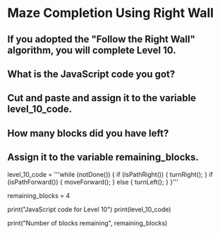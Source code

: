 # Maze Completion Using Right Wall
## If you adopted the "Follow the Right Wall" algorithm, you will complete Level 10. 
## What is the JavaScript code you got? 
## Cut and paste and assign it to the variable level_10_code.

## How many blocks did you have left? 
## Assign it to the variable remaining_blocks.




level_10_code = '''while (notDone()) {
if (isPathRight()) {
turnRight();
}
if (isPathForward()) {
moveForward();
} else {
turnLeft();
}
}'''

remaining_blocks = 4


print("JavaScript code for Level 10")
print(level_10_code)

print("Number of blocks remaining", remaining_blocks)
